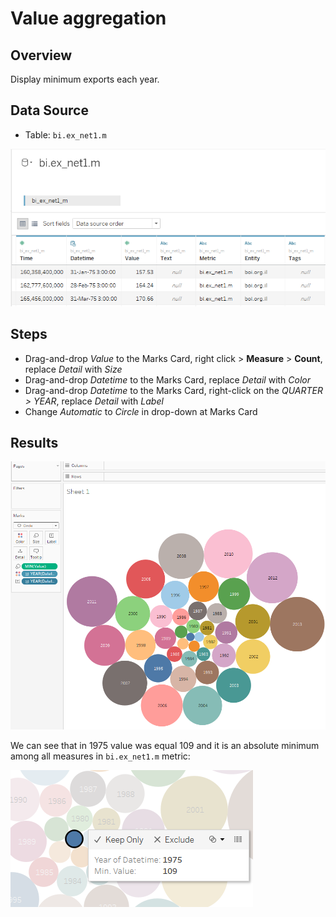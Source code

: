 # Value aggregation

## Overview

Display minimum exports each year.

## Data Source

* Table: `bi.ex_net1.m`

![](../images/bi.ex_net1.m.png)

## Steps

- Drag-and-drop _Value_ to the Marks Card, right click > **Measure** > **Count**, replace _Detail_ with _Size_
- Drag-and-drop _Datetime_ to the Marks Card, replace _Detail_ with _Color_
- Drag-and-drop _Datetime_ to the Marks Card, right-click on the _QUARTER > YEAR_, replace _Detail_ with _Label_
- Change _Automatic_ to _Circle_ in drop-down at Marks Card

## Results

![](../images/min_aggr.png)

We can see that in 1975 value was equal 109 and it is an absolute minimum among all measures in `bi.ex_net1.m` metric:

![](../images/min_val.png)
 

